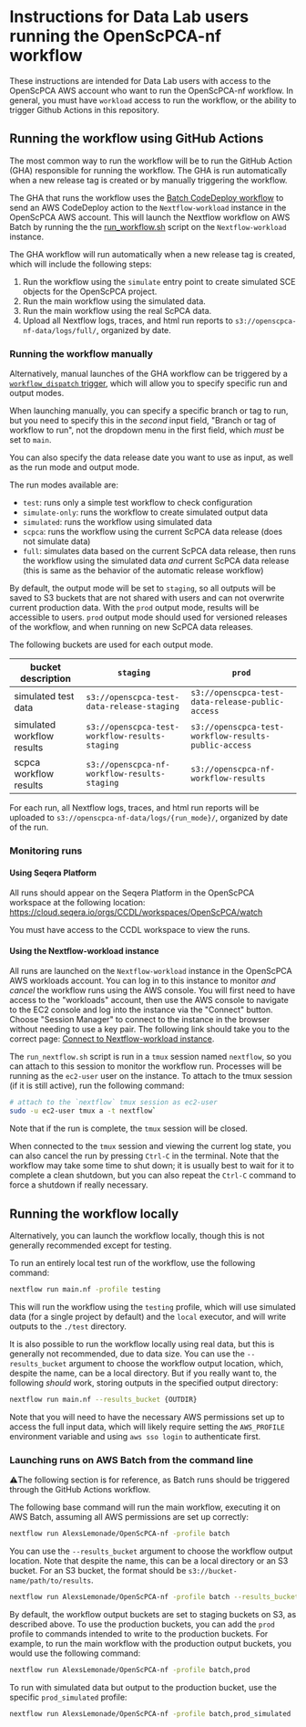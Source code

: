 # Instructions for Data Lab users running the OpenScPCA-nf workflow

These instructions are intended for Data Lab users with access to the OpenScPCA AWS account who want to run the OpenScPCA-nf workflow.
In general, you must have `workload` access to run the workflow, or the ability to trigger Github Actions in this repository.

## Running the workflow using GitHub Actions

The most common way to run the workflow will be to run the GitHub Action (GHA) responsible for running the workflow.
The GHA is run automatically when a new release tag is created or by manually triggering the workflow.

The GHA that runs the workflow uses the [Batch CodeDeploy workflow](https://github.com/AlexsLemonade/OpenScPCA-nf/actions/workflows/run-batch.yml) to send an AWS CodeDeploy action to the `Nextflow-workload` instance in the OpenScPCA AWS account.
This will launch the Nextflow workflow on AWS Batch by running the the [run_workflow.sh](scripts/run_nextflow.sh) script on the `Nextflow-workload` instance.

The GHA workflow will run automatically when a new release tag is created, which will include the following steps:

1. Run the workflow using the `simulate` entry point to create simulated SCE objects for the OpenScPCA project.
2. Run the main workflow using the simulated data.
3. Run the main workflow using the real ScPCA data.
4. Upload all Nextflow logs, traces, and html run reports to `s3://openscpca-nf-data/logs/full/`, organized by date.


### Running the workflow manually

Alternatively, manual launches of the GHA workflow can be triggered by a [`workflow_dispatch` trigger](https://github.com/AlexsLemonade/OpenScPCA-nf/actions/workflows/run-batch.yml), which will allow you to specify specific run and output modes.

When launching manually, you can specify a specific branch or tag to run, but you need to specify this in the _second_ input field, "Branch or tag of workflow to run", not the dropdown menu in the first field, which _must_ be set to `main`.

You can also specify the data release date you want to use as input, as well as the run mode and output mode.

The run modes available are:

- `test`: runs only a simple test workflow to check configuration
- `simulate-only`: runs the workflow to create simulated output data
- `simulated`: runs the workflow using simulated data
- `scpca`: runs the workflow using the current ScPCA data release (does not simulate data)
- `full`: simulates data based on the current ScPCA data release, then runs the workflow using the simulated data *and* current ScPCA data release (this is same as the behavior of the automatic release workflow)

By default, the output mode will be set to `staging`, so all outputs will be saved to S3 buckets that are not shared with users and can not overwrite current production data.
With the `prod` output mode, results will be accessible to users.
`prod` output mode should used for versioned releases of the workflow, and when running on new ScPCA data releases.

The following buckets are used for each output mode.

| bucket description         | `staging`                                      | `prod`                                               |
| -------------------------- | ---------------------------------------------- | ---------------------------------------------------- |
| simulated test data        | `s3://openscpca-test-data-release-staging`     | `s3://openscpca-test-data-release-public-access`     |
| simulated workflow results | `s3://openscpca-test-workflow-results-staging` | `s3://openscpca-test-workflow-results-public-access` |
| scpca workflow results     | `s3://openscpca-nf-workflow-results-staging`   | `s3://openscpca-nf-workflow-results`                 |

For each run, all Nextflow logs, traces, and html run reports will be uploaded to `s3://openscpca-nf-data/logs/{run_mode}/`, organized by date of the run.

### Monitoring runs

#### Using Seqera Platform

All runs should appear on the Seqera Platform in the OpenScPCA workspace at the following location:
https://cloud.seqera.io/orgs/CCDL/workspaces/OpenScPCA/watch

You must have access to the CCDL workspace to view the runs.

#### Using the Nextflow-workload instance

All runs are launched on the `Nextflow-workload` instance in the OpenScPCA AWS workloads account.
You can log in to this instance to monitor _and cancel_ the workflow runs using the AWS console.
You will first need to have access to the "workloads" account, then use the AWS console to navigate to the EC2 console and log into the instance via the "Connect" button.
Choose "Session Manager" to connect to the instance in the browser without needing to use a key pair.
The following link should take you to the correct page: [Connect to Nextflow-workload instance](https://us-east-2.console.aws.amazon.com/ec2/home?region=us-east-2#ConnectToInstance:instanceId=i-04337969c2475d6f0).

The `run_nextflow.sh` script is run in a `tmux` session named `nextflow`, so you can attach to this session to monitor the workflow run.
Processes will be running as the `ec2-user` user on the instance.
To attach to the tmux session (if it is still active), run the following command:

```bash
# attach to the `nextflow` tmux session as ec2-user
sudo -u ec2-user tmux a -t nextflow`
```

Note that if the run is complete, the `tmux` session will be closed.

When connected to the `tmux` session and viewing the current log state, you can also cancel the run by pressing `Ctrl-C` in the terminal.
Note that the workflow may take some time to shut down; it is usually best to wait for it to complete a clean shutdown, but you can also repeat the `Ctrl-C` command to force a shutdown if really necessary.

## Running the workflow locally

Alternatively, you can launch the workflow locally, though this is not generally recommended except for testing.

To run an entirely local test run of the workflow, use the following command:

```bash
nextflow run main.nf -profile testing
```

This will run the workflow using the `testing` profile, which will use simulated data (for a single project by default) and the `local` executor, and will write outputs to the `./test` directory.

It is also possible to run the workflow locally using real data, but this is generally not recommended, due to data size.
You can use the `--results_bucket` argument to choose the workflow output location, which, despite the name, can be a local directory.
But if you really want to, the following _should_ work, storing outputs in the specified output directory:

```bash
nextflow run main.nf --results_bucket {OUTDIR}
```
Note that you will need to have the necessary AWS permissions set up to access the full input data, which will likely require setting the `AWS_PROFILE` environment variable and using `aws sso login` to authenticate first.

### Launching runs on AWS Batch from the command line

⚠️The following section is for reference, as Batch runs should be triggered through the GitHub Actions workflow.

The following base command will run the main workflow, executing it on AWS Batch, assuming all AWS permissions are set up correctly:

```bash
nextflow run AlexsLemonade/OpenScPCA-nf -profile batch
```

You can use the `--results_bucket` argument to choose the workflow output location.
Note that despite the name, this can be a local directory or an S3 bucket.
For an S3 bucket, the format should be `s3://bucket-name/path/to/results`.

```bash
nextflow run AlexsLemonade/OpenScPCA-nf -profile batch --results_bucket {OUTDIR}
```

By default, the workflow output buckets are set to staging buckets on S3, as described above.
To use the production buckets, you can add the `prod` profile to commands intended to write to the production buckets.
For example, to run the main workflow with the production output buckets, you would use the following command:

```bash
nextflow run AlexsLemonade/OpenScPCA-nf -profile batch,prod
```

To run with simulated data but output to the production bucket, use the specific `prod_simulated` profile:

```bash
nextflow run AlexsLemonade/OpenScPCA-nf -profile batch,prod_simulated
```
